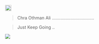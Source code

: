 <img  src="https://cdn-icons.flaticon.com/png/512/2926/premium/2926745.png?token=exp=1643901377~hmac=e59ea2eed3ad0e1cdb4955b9d106bf64" height="20" />

 >Chra Othman Ali 
..................................

>Just Keep Going ..



<a align="center" href="https://github.com/chra-O/tailwindcss-Portfolio">
  <img align="center" src="https://github-readme-stats.vercel.app/api/pin/?username=chra-o&repo=tailwindcss-Portfolio" />
</a>

 





 

 
